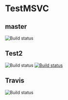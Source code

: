 # TestMSVC

## master
![Build status](https://the-bridge-int.trafficmanager.net/v0.1/apps/4a1c005e-1af2-4dec-bace-e7520d9ac33f/branches/master/badge)


## Test2
![Build status](https://the-bridge-int.trafficmanager.net/v0.1/apps/4d3fed87-cb61-4c23-95f2-3a5200f2f0c8/branches/master/badge)
[![Build status](https://the-bridge-int.trafficmanager.net/v0.1/apps/4d3fed87-cb61-4c23-95f2-3a5200f2f0c8/branches/master/badge)](https://the-bridge-int.trafficmanager.net/v0.1/apps/4d3fed87-cb61-4c23-95f2-3a5200f2f0c8/branches/master/badge)

## Travis
![Build status](https://img.shields.io/travis/npm/npm/latest.svg)

